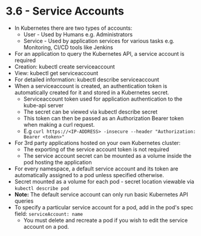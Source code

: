 # 3.6 - Service Accounts

- In Kubernetes there are two types of accounts:
  - User - Used by Humans e.g. Administrators
  - Service - Used by application services for various tasks e.g. Monitoring, CI/CD
tools like Jenkins
- For an application to query the Kubernetes API, a service account is required
- Creation: kubectl create serviceaccount <serviceaccount name>
- View: kubectl get serviceaccount
- For detailed information: kubectl describe serviceaccount <name>
- When a serviceaccount is created, an authentication token is automatically created
for it and stored in a Kubernetes secret.
  - Serviceaccount token used for application authentication to the kube-api server
  - The secret can be viewed via kubectl describe secret <secret name>
  - This token can then be passed as an Authorization Bearer token when
making a curl request.
  - E.g `curl https://<IP-ADDRESS> -insecure --header "Authorization: Bearer <token>"`
- For 3rd party applications hosted on your own Kubernetes cluster:
  - The exporting of the service account token is not required
  - The service account secret can be mounted as a volume inside the pod hosting the application
- For every namespace, a default service account and its token are automatically assigned to a pod unless specified otherwise.
- Secret mounted as a volume for each pod - secret location viewable via `kubectl describe pod`
- **Note:** The default service account can only run basic Kubernetes API queries
- To specify a particular service account for a pod, add in the pod's spec field: `serviceAccount: name`
  - You must delete and recreate a pod if you wish to edit the service account on a pod.

